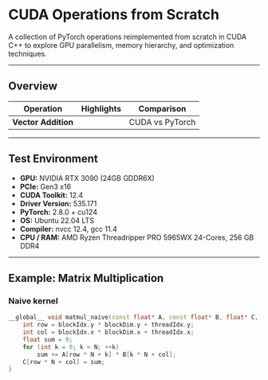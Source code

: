 # CUDA Operations from Scratch

A collection of PyTorch operations reimplemented from scratch in CUDA C++
to explore GPU parallelism, memory hierarchy, and optimization techniques.

---

## Overview

| Operation | Highlights | Comparison |
|------------|-------------|-------------|
| **Vector Addition** |  | CUDA vs PyTorch |

---

## Test Environment

- **GPU:** NVIDIA RTX 3090 (24GB GDDR6X)
- **PCIe:** Gen3 x16
- **CUDA Toolkit:** 12.4
- **Driver Version:** 535.171
- **PyTorch:** 2.8.0 + cu124
- **OS:** Ubuntu 22.04 LTS
- **Compiler:** nvcc 12.4, gcc 11.4
- **CPU / RAM:** AMD Ryzen Threadripper PRO 5965WX 24-Cores, 256 GB DDR4

---

## Example: Matrix Multiplication

### Naive kernel
```cpp
__global__ void matmul_naive(const float* A, const float* B, float* C, int N) {
    int row = blockIdx.y * blockDim.y + threadIdx.y;
    int col = blockIdx.x * blockDim.x + threadIdx.x;
    float sum = 0;
    for (int k = 0; k < N; ++k)
        sum += A[row * N + k] * B[k * N + col];
    C[row * N + col] = sum;
}
